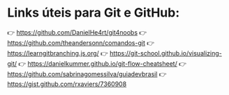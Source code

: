 # Links úteis para Git e GitHub:

:point_right: <https://github.com/DanielHe4rt/git4noobs>
:point_right: <https://github.com/theandersonn/comandos-git>
:point_right: <https://learngitbranching.js.org/>
:point_right: <https://git-school.github.io/visualizing-git/>
:point_right: <https://danielkummer.github.io/git-flow-cheatsheet/>
:point_right: <https://github.com/sabrinagomessilva/guiadevbrasil>
:point_right: <https://gist.github.com/rxaviers/7360908>
